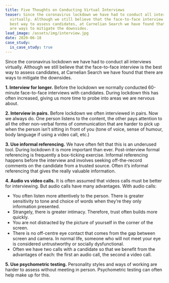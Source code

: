 ```yaml
---
title: Five Thoughts on Conducting Virtual Interviews
teaser: Since the coronavirus lockdown we have had to conduct all interviews
  virtually. Although we still believe that the face-to-face interview is the
  best way to assess candidates, at Carnelian Search we have found that there
  are ways to mitigate the downsides.
lead_image: /assets/img/interview.jpg
date: 2020-06-18
case_study:
  is_case_study: true
---
```


Since the coronavirus lockdown we have had to conduct all interviews virtually. Although we still believe that the face-to-face interview is the best way to assess candidates, at Carnelian Search we have found that there are ways to mitigate the downsides.

**1. Interview for longer.** Before the lockdown we normally conducted 60-minute face-to-face interviews with candidates. During lockdown this has often increased, giving us more time to probe into areas we are nervous about.

**2. Interview in pairs.** Before lockdown we often interviewed in pairs. Now we always do. One person listens to the content, the other pays attention to all the other non-verbal forms of communication that are harder to pick up when the person isn’t sitting in front of you (tone of voice, sense of humour, body language if using a video call, etc.)

**3. Use informal referencing.** We have often felt that this is an underused tool. During lockdown it is more important than ever. Post-interview formal referencing is frequently a box-ticking exercise. Informal referencing happens before the interview and involves seeking off-the-record comments on the candidate from a trusted source. Often it’s informal referencing that gives the really valuable information.

**4. Audio vs video calls.** It is often assumed that videos calls must be better for interviewing. But audio calls have many advantages. With audio calls:

- You often listen more attentively to the person. There is greater sensitivity to tone and choice of words when they’re they only information presented.
- Strangely, there is greater intimacy. Therefore, trust often builds more quickly.
- You are not distracted by the picture of yourself in the corner of the screen.
- There is no off-centre eye contact that comes from the gap between screen and camera. In normal life, someone who will not meet your eye is considered untrustworthy or socially dysfunctional.
- Often we have two calls with a candidate so that we benefit from the advantages of each: the first an audio call, the second a video call.

**5. Use psychometric testing.** Personality styles and ways of working are harder to assess without meeting in person. Psychometric testing can often help make up for this.
